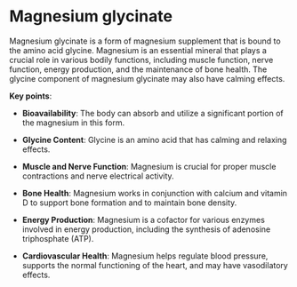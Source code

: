 [//]: # (source: ?)
[//]: # (tags: supplements)

# Magnesium glycinate

Magnesium glycinate is a form of magnesium supplement that is bound to the amino acid glycine. Magnesium is an essential mineral that plays a crucial role in various bodily functions, including muscle function, nerve function, energy production, and the maintenance of bone health. The glycine component of magnesium glycinate may also have calming effects.

**Key points**:

* **Bioavailability**: The body can absorb and utilize a significant portion of the magnesium in this form.

* **Glycine Content**: Glycine is an amino acid that has calming and relaxing effects.

* **Muscle and Nerve Function**: Magnesium is crucial for proper muscle contractions and nerve electrical activity.

* **Bone Health**: Magnesium works in conjunction with calcium and vitamin D to support bone formation and to maintain bone density.

* **Energy Production**:   Magnesium is a cofactor for various enzymes involved in energy production, including the synthesis of adenosine triphosphate (ATP).

* **Cardiovascular Health**: Magnesium helps regulate blood pressure, supports the normal functioning of the heart, and may have vasodilatory effects.
